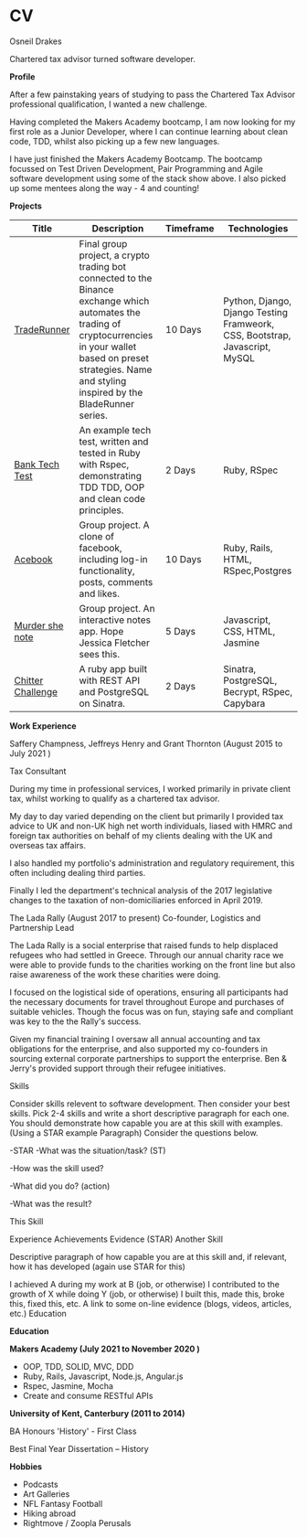 # CV

Osneil Drakes 

Chartered tax advisor turned software developer. 

**Profile**




After a few painstaking years of studying to pass the Chartered Tax Advisor professional qualification, I wanted a new challenge. 

Having completed the Makers Academy bootcamp, I am now looking for my first role as a Junior Developer, where I can continue learning about clean code, TDD, whilst also picking up a few new languages. 

I have just finished the Makers Academy Bootcamp. The bootcamp focussed on Test Driven Development, Pair Programming and Agile software development using some of the stack show above. I also picked up some mentees along the way - 4 and counting!

**Projects**

| Title    | Description |Timeframe| Technologies|
| -------- | --------|--------| -------- |
| [TradeRunner][1]|Final group project, a crypto trading bot connected to the Binance exchange which automates the trading of cryptocurrencies in your wallet based on preset strategies. Name and styling inspired by the BladeRunner series.|10 Days|Python, Django, Django Testing Framweork, CSS, Bootstrap, Javascript, MySQL|
| [Bank Tech Test][2]|An example tech test, written and tested in Ruby with Rspec, demonstrating TDD TDD, OOP and clean code principles.|2 Days|Ruby, RSpec|
| [Acebook][3]|Group project. A clone of facebook, including log-in functionality, posts, comments and likes. |10 Days|Ruby, Rails, HTML, RSpec,Postgres|
| [Murder she note][4]|Group project. An interactive notes app. Hope Jessica Fletcher sees this.|5 Days|Javascript, CSS, HTML, Jasmine|
| [Chitter Challenge][5]| A ruby app built with REST API and PostgreSQL on Sinatra.|2 Days| Sinatra, PostgreSQL, Becrypt, RSpec, Capybara|

[1]:https://github.com/florence-bain/CRYP-3PO
[2]:https://github.com/Odrakes1992/bank-tech-test
[3]:https://github.com/KeldraSJ/acebook-runtime-terror
[4]:https://github.com/Jessocxz98/Murder-she-note
[5]:https://github.com/Odrakes1992/chitter-challenge


**Work Experience**

Saffery Champness, Jeffreys Henry and Grant Thornton (August 2015 to July 2021 )

Tax Consultant

During my time in professional services, I worked primarily in private client tax, whilst working to qualify as a chartered tax advisor. 

My day to day varied depending on the client but primarily I provided tax advice to UK and non-UK high net worth individuals, liased with HMRC and foreign tax authorities on behalf of my clients dealing with the UK and overseas tax affairs. 

I also handled my portfolio's administration and regulatory requirement, this often including dealing third parties. 

Finally I led the department's technical analysis of the 2017 legislative changes to the taxation of non-domiciliaries enforced in April 2019.



The Lada Rally  (August 2017 to present)
Co-founder, Logistics and Partnership Lead

The Lada Rally is a social enterprise that raised funds to help displaced refugees who had settled in Greece. Through our annual charity race we were able to provide funds to the charities working on the front line but also raise awareness of the work these charities were doing.

I focused on the logistical side of operations, ensuring all participants had the necessary documents for travel throughout Europe and purchases of suitable vehicles. Though the focus was on fun, staying safe and compliant was key to the the Rally's success.

Given my financial training I oversaw all annual accounting and tax obligations for the enterprise, and also supported my co-founders in sourcing external corporate partnerships to support the enterprise. Ben & Jerry's provided support through their refugee initiatives.

Skills

Consider skills relevent to software development. Then consider your best skills. Pick 2-4 skills and write a short descriptive paragraph for each one. You should demonstrate how capable you are at this skill with examples. (Using a STAR example Paragraph) Consider the questions below.

-STAR -What was the situation/task? (ST)

-How was the skill used?

-What did you do? (action)

-What was the result?

This Skill

Experience
Achievements
Evidence (STAR)
Another Skill

Descriptive paragraph of how capable you are at this skill and, if relevant, how it has developed (again use STAR for this)

I achieved A during my work at B (job, or otherwise)
I contributed to the growth of X while doing Y (job, or otherwise)
I built this, made this, broke this, fixed this, etc.
A link to some on-line evidence (blogs, videos, articles, etc.)
Education

**Education**

**Makers Academy (July 2021 to November 2020 )**

- OOP, TDD, SOLID, MVC, DDD
- Ruby, Rails, Javascript, Node.js, Angular.js
- Rspec, Jasmine, Mocha
- Create and consume RESTful APIs

**University of Kent, Canterbury (2011 to 2014)**

BA Honours 'History' - First Class 

Best Final Year Dissertation – History

**Hobbies**

- Podcasts
- Art Galleries
- NFL Fantasy Football
- Hiking abroad
- Rightmove / Zoopla Perusals

